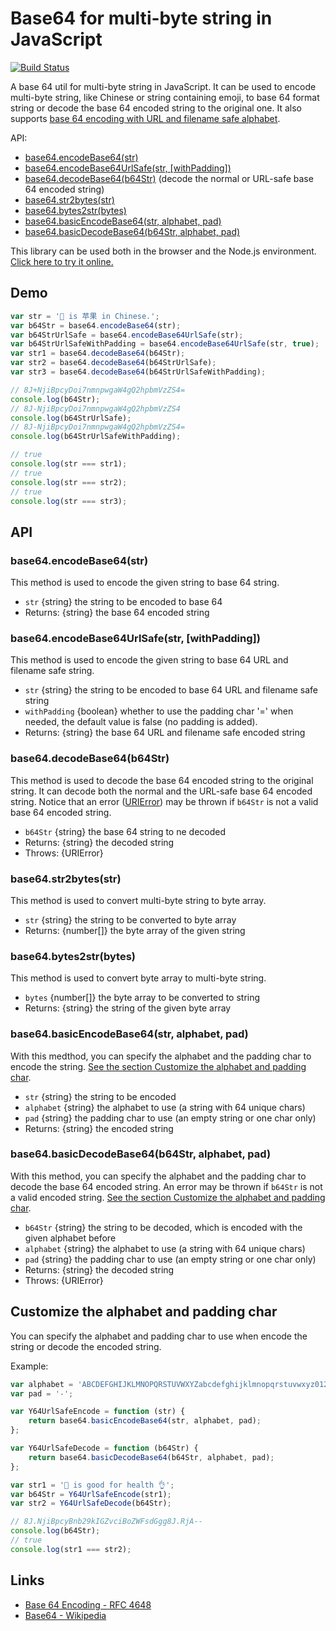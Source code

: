 # Base64 for multi-byte string in JavaScript

[![Build Status](https://travis-ci.org/john-yuan/base64.js.svg?branch=master)](https://travis-ci.org/john-yuan/base64.js)

A base 64 util for multi-byte string in JavaScript. It can be used to encode multi-byte string, like Chinese or string containing emoji, to base 64 format string or decode the base 64 encoded string to the original one. It also supports [base 64 encoding with URL and filename safe alphabet][base64url].

[base64url]: https://tools.ietf.org/html/rfc4648#section-5

API:

* [base64.encodeBase64(str)](#base64encodebase64str)
* [base64.encodeBase64UrlSafe(str, [withPadding])](#base64encodebase64urlsafestr-withpadding)
* [base64.decodeBase64(b64Str)](#base64decodebase64b64str) (decode the normal or URL-safe base 64 encoded string)
* [base64.str2bytes(str)](#base64str2bytesstr)
* [base64.bytes2str(bytes)](#base64bytes2strbytes)
* [base64.basicEncodeBase64(str, alphabet, pad)](#base64basicencodebase64str-alphabet-pad)
* [base64.basicDecodeBase64(b64Str, alphabet, pad)](#base64basicdecodebase64b64str-alphabet-pad)

This library can be used both in the browser and the Node.js environment. [Click here to try it online.][base64online]

[base64online]: https://john-yuan.github.io/base64.js/web/index.html

## Demo

```js
var str = '🍎 is 苹果 in Chinese.';
var b64Str = base64.encodeBase64(str);
var b64StrUrlSafe = base64.encodeBase64UrlSafe(str);
var b64StrUrlSafeWithPadding = base64.encodeBase64UrlSafe(str, true);
var str1 = base64.decodeBase64(b64Str);
var str2 = base64.decodeBase64(b64StrUrlSafe);
var str3 = base64.decodeBase64(b64StrUrlSafeWithPadding);

// 8J+NjiBpcyDoi7nmnpwgaW4gQ2hpbmVzZS4=
console.log(b64Str);
// 8J-NjiBpcyDoi7nmnpwgaW4gQ2hpbmVzZS4
console.log(b64StrUrlSafe);
// 8J-NjiBpcyDoi7nmnpwgaW4gQ2hpbmVzZS4=
console.log(b64StrUrlSafeWithPadding);

// true
console.log(str === str1);
// true
console.log(str === str2);
// true
console.log(str === str3);
```

## API

### base64.encodeBase64(str)

This method is used to encode the given string to base 64 string.

* `str` {string} the string to be encoded to base 64
* Returns: {string} the base 64 encoded string

### base64.encodeBase64UrlSafe(str, [withPadding])

This method is used to encode the given string to base 64 URL and filename safe string.

* `str` {string} the string to be encoded to base 64 URL and filename safe string
* `withPadding` {boolean} whether to use the padding char '=' when needed, the default value is false (no padding is added).
* Returns: {string} the base 64 URL and filename safe encoded string

### base64.decodeBase64(b64Str)

This method is used to decode the base 64 encoded string to the original string. It can decode both the normal and the URL-safe base 64 encoded string. Notice that an error ([URIError][urierror]) may be thrown if `b64Str` is not a valid base 64 encoded string.

* `b64Str` {string} the base 64 string to ne decoded
* Returns: {string} the decoded string
* Throws: {URIError}

[urierror]: https://developer.mozilla.org/en-US/docs/Web/JavaScript/Reference/Global_Objects/URIError

### base64.str2bytes(str)

This method is used to convert multi-byte string to byte array.

* `str` {string} the string to be converted to byte array
* Returns: {number[]} the byte array of the given string

### base64.bytes2str(bytes)

This method is used to convert byte array to multi-byte string.

* `bytes` {number[]} the byte array to be converted to string
* Returns: {string} the string of the given byte array

### base64.basicEncodeBase64(str, alphabet, pad)

With this medthod, you can specify the alphabet and the padding char to encode the string. [See the section Customize the alphabet and padding char](#customize-the-alphabet-and-padding-char).

* `str` {string} the string to be encoded
* `alphabet` {string} the alphabet to use (a string with 64 unique chars)
* `pad` {string} the padding char to use (an empty string or one char only)
* Returns: {string} the encoded string

### base64.basicDecodeBase64(b64Str, alphabet, pad)

With this method, you can specify the alphabet and the padding char to decode the base 64 encoded string. An error may be thrown if `b64Str` is not a valid encoded string. [See the section Customize the alphabet and padding char](#customize-the-alphabet-and-padding-char).

* `b64Str` {string} the string to be decoded, which is encoded with the given alphabet before
* `alphabet` {string} the alphabet to use (a string with 64 unique chars)
* `pad` {string} the padding char to use (an empty string or one char only)
* Returns: {string} the decoded string
* Throws: {URIError}

## Customize the alphabet and padding char

You can specify the alphabet and padding char to use when encode the string or decode the encoded string. 

Example:

```js
var alphabet = 'ABCDEFGHIJKLMNOPQRSTUVWXYZabcdefghijklmnopqrstuvwxyz0123456789._';
var pad = '-';

var Y64UrlSafeEncode = function (str) {
    return base64.basicEncodeBase64(str, alphabet, pad);
};

var Y64UrlSafeDecode = function (b64Str) {
    return base64.basicDecodeBase64(b64Str, alphabet, pad);
};

var str1 = '🍎 is good for health 👌';
var b64Str = Y64UrlSafeEncode(str1);
var str2 = Y64UrlSafeDecode(b64Str);

// 8J.NjiBpcyBnb29kIGZvciBoZWFsdGgg8J.RjA--
console.log(b64Str);
// true
console.log(str1 === str2);
```

## Links

* [Base 64 Encoding - RFC 4648](https://tools.ietf.org/html/rfc4648#section-4)
* [Base64 - Wikipedia](https://en.wikipedia.org/wiki/Base64)
